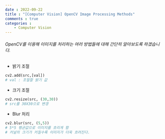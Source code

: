 ```yaml
---
date : 2022-09-22
title : "[Computer Vision] OpenCV Image Processing Methods"
comments : true
categories :
    - Computer Vision
---
```


###### OpenCV를 이용해 이미지를 처리하는 여러 방법들에 대해 간단히 알아보도록 하겠습니다.


* 밝기 조절
```python
cv2.add(src,[val])
# val : 조절할 밝기 값
```


* 크기 조절
```python
cv2.resize(src, (30,30))
# src를 30X30으로 변경
```

* Blur 처리
```python
cv2.blur(src, (5,5))
# 5*5 평균값으로 이미지를 흐리게 함
# 커널의 크기가 커질수록 이미지가 더욱 흐려진다.
```







